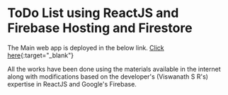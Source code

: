 # ToDo List using ReactJS and Firebase Hosting and Firestore

The Main web app is deployed in the below link.
[Click here](https://todo-list-ec4cb.web.app/){:target="_blank"}

All the works have been done using the materials available in the internet along with modifications based on the developer's (Viswanath S R's) expertise in ReactJS and Google's Firebase.
